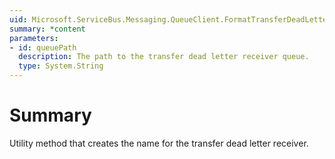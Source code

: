 ```yaml
---
uid: Microsoft.ServiceBus.Messaging.QueueClient.FormatTransferDeadLetterPath(System.String)
summary: *content
parameters:
- id: queuePath
  description: The path to the transfer dead letter receiver queue.
  type: System.String
---
```


# Summary

Utility method that creates the name for the transfer dead letter receiver.